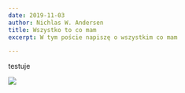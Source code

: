 ```yaml
---
date: 2019-11-03
author: Nichlas W. Andersen
title: Wszystko to co mam
excerpt: W tym poście napiszę o wszystkim co mam

---
```

testuje

![](/uploads/0o1a8847-2694.jpg)